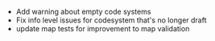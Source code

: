 * Add warning about empty code systems
* Fix info level issues for codesystem that's no longer draft
* update map tests for improvement to map validation
